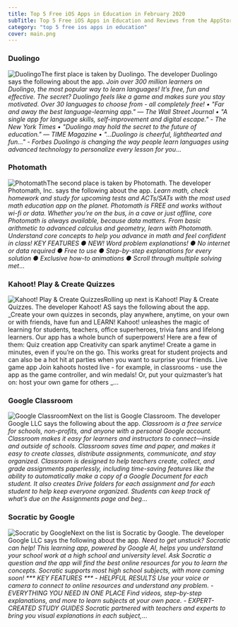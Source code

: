 ```yaml
---
title: Top 5 Free iOS Apps in Education in February 2020
subTitle: Top 5 Free iOS Apps in Education and Reviews from the AppStore in February 2020.
category: "top 5 free ios apps in education"
cover: main.png
---
```


### Duolingo

![Duolingo](https://is1-ssl.mzstatic.com/image/thumb/Purple124/v4/fb/23/d9/fb23d949-9537-3e84-abcc-84d9b750169a/AppIcon-0-0-1x_U007emarketing-0-0-0-7-0-0-sRGB-0-0-0-GLES2_U002c0-512MB-85-220-0-0.png/100x100bb.png)The first place is taken by Duolingo. The developer Duolingo says the following about the app. _Join over 300 million learners on Duolingo, the most popular way to learn languages! It’s free, fun and effective. The secret? Duolingo feels like a game and makes sure you stay motivated.  Over 30 languages to choose from - all completely free!  • "Far and away the best language-learning app." — The Wall Street Journal  • "A single app for language skills, self-improvement and digital escape." - The New York Times  • "Duolingo may hold the secret to the future of education." — TIME Magazine  • "...Duolingo is cheerful, lighthearted and fun..." - Forbes  Duolingo is changing the way people learn languages using advanced technology to personalize every lesson for you_...

### Photomath

![Photomath](https://is4-ssl.mzstatic.com/image/thumb/Purple123/v4/85/73/5f/85735f32-d8c1-b51f-6d55-f9c26241ab2d/AppIcon-0-0-1x_U007emarketing-0-0-0-7-0-0-sRGB-0-0-0-GLES2_U002c0-512MB-85-220-0-0.png/100x100bb.png)The second place is taken by Photomath. The developer Photomath, Inc. says the following about the app. _Learn math, check homework and study for upcoming tests and ACTs/SATs with the most used math education app on the planet. Photomath is FREE and works without wi-fi or data. Whether you’re on the bus, in a cave or just offline, core Photomath is always available, because data matters.  From basic arithmetic to advanced calculus and geometry, learn with Photomath. Understand core concepts to help you advance in math and feel confident in class!  KEY FEATURES     ●    NEW! Word problem explanations!     ●    No internet or data required       ●    Free to use     ●    Step-by-step explanations for every solution      ●    Exclusive how-to animations     ●    Scroll through multiple solving met_...

### Kahoot! Play & Create Quizzes

![Kahoot! Play & Create Quizzes](https://is2-ssl.mzstatic.com/image/thumb/Purple124/v4/35/8f/03/358f03d1-531e-cf73-9696-ab601192cd2d/AppIcon-0-0-1x_U007emarketing-0-0-0-7-0-0-sRGB-0-0-0-GLES2_U002c0-512MB-85-220-0-0.png/100x100bb.png)Rolling up next is Kahoot! Play & Create Quizzes. The developer Kahoot! AS says the following about the app. _Create your own quizzes in seconds, play anywhere, anytime, on your own or with friends, have fun and LEARN! Kahoot! unleashes the magic of learning for students, teachers, office superheroes, trivia fans and lifelong learners.   Our app has a whole bunch of superpowers! Here are a few of them:  Quiz creation app Creativity can spark anytime! Create a game in minutes, even if you’re on the go. This works great for student projects and can also be a hot hit at parties when you want to surprise your friends.   Live game app Join kahoots hosted live - for example, in classrooms - use the app as the game controller, and win medals! Or, put your quizmaster’s hat on: host your own game for others _...

### Google Classroom

![Google Classroom](https://is5-ssl.mzstatic.com/image/thumb/Purple123/v4/c8/b8/1f/c8b81fca-fe6b-214a-a033-da6cc4132b65/AppIcon-0-0-1x_U007emarketing-0-0-0-6-0-0-sRGB-0-0-0-GLES2_U002c0-512MB-85-220-0-0.png/100x100bb.png)Next on the list is Google Classroom. The developer Google LLC says the following about the app. _Classroom is a free service for schools, non-profits, and anyone with a personal Google account. Classroom makes it easy for learners and instructors to connect—inside and outside of schools. Classroom saves time and paper, and makes it easy to create classes, distribute assignments, communicate, and stay organized.  Classroom is designed to help teachers create, collect, and grade assignments paperlessly, including time-saving features like the ability to automatically make a copy of a Google Document for each student. It also creates Drive folders for each assignment and for each student to help keep everyone organized.  Students can keep track of what’s due on the Assignments page and beg_...

### Socratic by Google

![Socratic by Google](https://is1-ssl.mzstatic.com/image/thumb/Purple123/v4/d2/3c/50/d23c5017-330d-0f4b-45e7-07a105e966cb/AppIcon-0-0-1x_U007emarketing-0-0-0-7-0-0-sRGB-0-0-0-GLES2_U002c0-512MB-85-220-0-0.png/100x100bb.png)Next on the list is Socratic by Google. The developer Google LLC says the following about the app. _Need to get unstuck? Socratic can help! This learning app, powered by Google AI, helps you understand your school work at a high school and university level. Ask Socratic a question and the app will find the best online resources for you to learn the concepts. Socratic supports most high school subjects, with more coming soon!  *** KEY FEATURES ***  - HELPFUL RESULTS Use your voice or camera to connect to online resources and understand any problem.  - EVERYTHING YOU NEED IN ONE PLACE Find videos, step-by-step explanations, and more to learn subjects at your own pace.  - EXPERT-CREATED STUDY GUIDES Socratic partnered with teachers and experts to bring you visual explanations in each subject,_...

